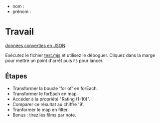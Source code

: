 - nom :
- prénom :

# Travail

[données converties en JSON](All%20Movies.json) <!-- Fichier à faire :
https://csvjson.com/csv2json -->

Exécutez le fichier [test.mjs](test.mjs) et utilisez le déboguer. Cliquez dans la marge pour mettre un point d'arrêt puis `F5` pour lancer.

## Étapes <!-- commit à chaque -->

- Transformer la boucle 'for of' en forEach.
- Transformer le forEach en map.
- Accéder à la propriété "Rating (1-10)".
- Comparer ce résultat au chiffre '9'.
- Tranformer le map en filter.
- Bonus : tirez les films par note.
